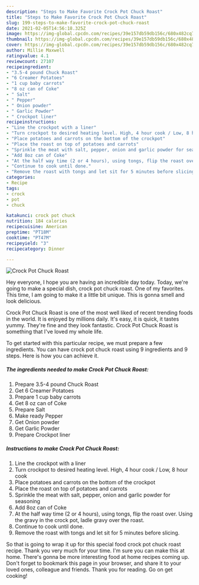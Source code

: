 ```yaml
---
description: "Steps to Make Favorite Crock Pot Chuck Roast"
title: "Steps to Make Favorite Crock Pot Chuck Roast"
slug: 199-steps-to-make-favorite-crock-pot-chuck-roast
date: 2021-02-05T14:56:18.325Z
image: https://img-global.cpcdn.com/recipes/39e157db59db156c/680x482cq70/crock-pot-chuck-roast-recipe-main-photo.jpg
thumbnail: https://img-global.cpcdn.com/recipes/39e157db59db156c/680x482cq70/crock-pot-chuck-roast-recipe-main-photo.jpg
cover: https://img-global.cpcdn.com/recipes/39e157db59db156c/680x482cq70/crock-pot-chuck-roast-recipe-main-photo.jpg
author: Millie Maxwell
ratingvalue: 4.1
reviewcount: 27107
recipeingredient:
- "3.5-4 pound Chuck Roast"
- "6 Creamer Potatoes"
- "1 cup baby carrots"
- "8 oz can of Coke"
- " Salt"
- " Pepper"
- " Onion powder"
- " Garlic Powder"
- " Crockpot liner"
recipeinstructions:
- "Line the crockpot with a liner"
- "Turn crockpot to desired heating level. High, 4 hour cook / Low, 8 hour cook"
- "Place potatoes and carrots on the bottom of the crockpot"
- "Place the roast on top of potatoes and carrots"
- "Sprinkle the meat with salt, pepper, onion and garlic powder for seasoning"
- "Add 8oz can of Coke"
- "At the half way time (2 or 4 hours), using tongs, flip the roast over. Using the gravy in the crock pot, ladle gravy over the roast."
- "Continue to cook until done."
- "Remove the roast with tongs and let sit for 5 minutes before slicing."
categories:
- Recipe
tags:
- crock
- pot
- chuck

katakunci: crock pot chuck 
nutrition: 184 calories
recipecuisine: American
preptime: "PT18M"
cooktime: "PT47M"
recipeyield: "3"
recipecategory: Dinner

---
```



![Crock Pot Chuck Roast](https://img-global.cpcdn.com/recipes/39e157db59db156c/680x482cq70/crock-pot-chuck-roast-recipe-main-photo.jpg)

Hey everyone, I hope you are having an incredible day today. Today, we're going to make a special dish, crock pot chuck roast. One of my favorites. This time, I am going to make it a little bit unique. This is gonna smell and look delicious.



Crock Pot Chuck Roast is one of the most well liked of recent trending foods in the world. It is enjoyed by millions daily. It's easy, it is quick, it tastes yummy. They're fine and they look fantastic. Crock Pot Chuck Roast is something that I've loved my whole life.


To get started with this particular recipe, we must prepare a few ingredients. You can have crock pot chuck roast using 9 ingredients and 9 steps. Here is how you can achieve it.

<!--inarticleads1-->

##### The ingredients needed to make Crock Pot Chuck Roast:

1. Prepare 3.5-4 pound Chuck Roast
1. Get 6 Creamer Potatoes
1. Prepare 1 cup baby carrots
1. Get 8 oz can of Coke
1. Prepare  Salt
1. Make ready  Pepper
1. Get  ​Onion powder
1. Get  ​Garlic Powder
1. Prepare  Crockpot liner




<!--inarticleads2-->

##### Instructions to make Crock Pot Chuck Roast:

1. Line the crockpot with a liner
1. Turn crockpot to desired heating level. High, 4 hour cook / Low, 8 hour cook
1. Place potatoes and carrots on the bottom of the crockpot
1. Place the roast on top of potatoes and carrots
1. Sprinkle the meat with salt, pepper, onion and garlic powder for seasoning
1. Add 8oz can of Coke
1. At the half way time (2 or 4 hours), using tongs, flip the roast over. Using the gravy in the crock pot, ladle gravy over the roast.
1. Continue to cook until done.
1. Remove the roast with tongs and let sit for 5 minutes before slicing.




So that is going to wrap it up for this special food crock pot chuck roast recipe. Thank you very much for your time. I'm sure you can make this at home. There's gonna be more interesting food at home recipes coming up. Don't forget to bookmark this page in your browser, and share it to your loved ones, colleague and friends. Thank you for reading. Go on get cooking!

